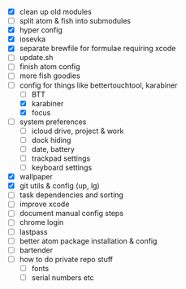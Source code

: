 - [x] clean up old modules
- [ ] split atom & fish into submodules
- [x] hyper config
- [x] iosevka
- [x] separate brewfile for formulae requiring xcode
- [ ] update.sh
- [ ] finish atom config
- [ ] more fish goodies
- [ ] config for things like bettertouchtool, karabiner
	- [ ] BTT
	- [x] karabiner
	- [x] focus
- [ ] system preferences
	- [ ] icloud drive, project & work
	- [ ] dock hiding
	- [ ] date, battery
	- [ ] trackpad settings
	- [ ] keyboard settings
- [x] wallpaper
- [x] git utils & config (up, lg)
- [ ] task dependencies and sorting
- [ ] improve xcode
- [ ] document manual config steps
- [ ] chrome login
- [ ] lastpass
- [ ] better atom package installation & config
- [ ] bartender
- [ ] how to do private repo stuff
	- [ ] fonts
	- [ ] serial numbers etc
